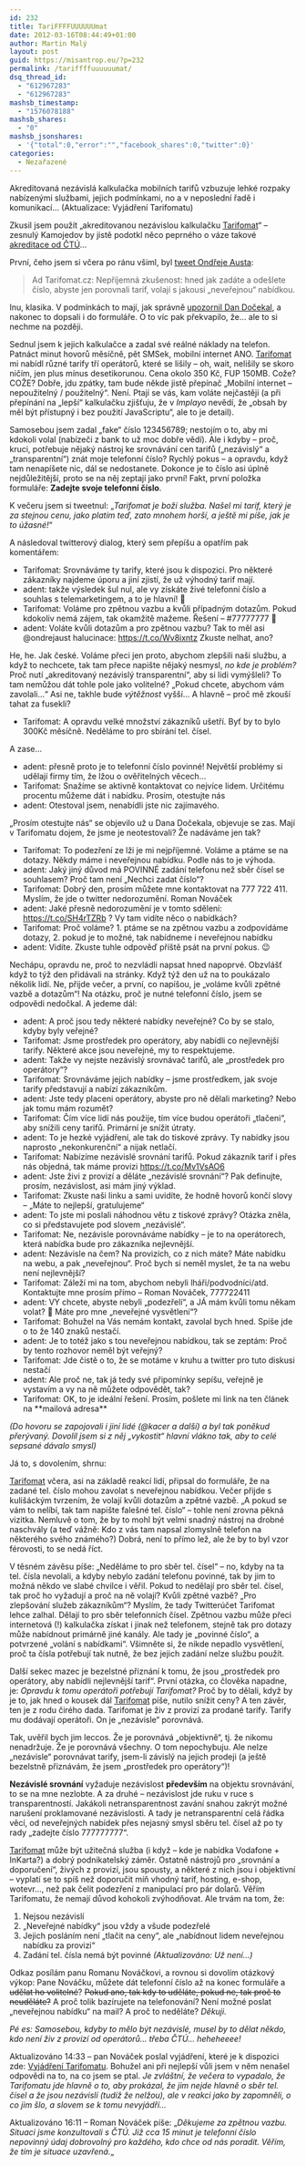 ```yaml
---
id: 232
title: TariFFFFUUUUUUmat
date: 2012-03-16T08:44:49+01:00
author: Martin Malý
layout: post
guid: https://misantrop.eu/?p=232
permalink: /tariffffuuuuuumat/
dsq_thread_id:
  - "612967283"
  - "612967283"
mashsb_timestamp:
  - "1576078188"
mashsb_shares:
  - "0"
mashsb_jsonshares:
  - '{"total":0,"error":"","facebook_shares":0,"twitter":0}'
categories:
  - Nezařazené
---
```

Akreditovaná nezávislá kalkulačka mobilních tarifů vzbuzuje lehké rozpaky nabízenými službami, jejich podmínkami, no a v neposlední řadě i komunikací&#8230; (Aktualizace: Vyjádření Tarifomatu)

<!--more-->

Zkusil jsem použít &#8222;akreditovanou nezávislou kalkulačku <a href="https://www.anrdoezrs.net/jc102nmvsmu9CJHAIHF9BBJCBDHC" target="_top" onmouseover="window.status='https://tarifomat.cz';return true;" onmouseout="window.status=' ';return true;">Tarifomat</a>&#8220; &#8211; zesnulý Kamojedov by jistě podotkl něco peprného o váze takové [akreditace od ČTÚ](https://www.marketingovenoviny.cz/index.php3?Action=View&ARTICLE_ID=11034&ctu-tarifomatcz-je-prvni-a-zatim-jedina-nezavisla-kalkulacka-mobilnich-tarifu)&#8230;

První, čeho jsem si včera po ránu všiml, byl [tweet Ondřeje Austa](https://t.co/Wv8ixntz):

> Ad Tarifomat.cz: Nepříjemná zkušenost: hned jak zadáte a odešlete číslo, abyste jen porovnali tarif, volají s jakousi &#8222;neveřejnou&#8220; nabídkou.

Inu, klasika. V podmínkách to mají, jak správně [upozornil Dan Dočekal](https://pooh.cz/pooh/a.asp?a=2017645), a nakonec to dopsali i do formuláře. O to víc pak překvapilo, že&#8230; ale to si nechme na později.

Sednul jsem k jejich kalkulačce a zadal své reálné náklady na telefon. Patnáct minut hovorů měsíčně, pět SMSek, mobilní internet ANO. <a href="https://www.anrdoezrs.net/jc102nmvsmu9CJHAIHF9BBJCBDHC" target="_top" onmouseover="window.status='https://tarifomat.cz';return true;" onmouseout="window.status=' ';return true;">Tarifomat</a> mi nabídl různé tarify tří operátorů, které se lišily &#8211; oh, wait, nelišily se skoro ničím, jen plus mínus desetikorunou. Cena okolo 350 Kč, FUP 150MB. Cože? COŽE? Dobře, jdu zpátky, tam bude někde jistě přepínač &#8222;Mobilní internet &#8211; nepoužitelný / použitelný&#8220;. Není. Ptají se vás, kam voláte nejčastěji (a při přepínání na &#8222;lepší&#8220; kalkulačku zjišťuju, že v _Implayo_ nevědí, že &#8222;obsah by měl být přístupný i bez použití JavaScriptu&#8220;, ale to je detail).

Samosebou jsem zadal &#8222;fake&#8220; číslo 123456789; nestojím o to, aby mi kdokoli volal (nabízeči z bank to už moc dobře vědí). Ale i kdyby &#8211; proč, kruci, potřebuje nějaký nástroj ke srovnávání cen tarifů (&#8222;nezávislý&#8220; a &#8222;transparentní&#8220;) znát moje telefonní číslo? Rychlý pokus &#8211; a opravdu, když tam nenapíšete nic, dál se nedostanete. Dokonce je to číslo asi úplně nejdůležitější, proto se na něj zeptají jako první! Fakt, první položka formuláře: **Zadejte svoje telefonní číslo**.

K večeru jsem si tweetnul: &#8222;_Tarifomat je boží služba. Našel mi tarif, který je za stejnou cenu, jako platím teď, zato mnohem horší, a ještě mi píše, jak je to úžasné!_&#8220;

A následoval twitterový dialog, který sem přepíšu a opatřím pak komentářem:

  * Tarifomat: Srovnáváme ty tarify, které jsou k dispozici. Pro některé zákazníky najdeme úporu a jiní zjistí, že už výhodný tarif mají.
  * adent: takže výsledek šul nul, ale vy získáte živé telefonní číslo a souhlas s telemarketingem, a to je hlavní! 🙂
  * Tarifomat: Voláme pro zpětnou vazbu a kvůli případným dotazům. Pokud kdokoliv nemá zájem, tak okamžitě mažeme. Řešení &#8211; #77777777 🙂
  * adent: Voláte kvůli dotazům a pro zpětnou vazbu? Tak to měl asi @ondrejaust halucinace: https://t.co/Wv8ixntz Zkuste nelhat, ano?

He, he. Jak české. Voláme přeci jen proto, abychom zlepšili naši službu, a když to nechcete, tak tam přece napište nějaký nesmysl, _no kde je problém?_ Proč nutí &#8222;akreditovaný nezávislý transparentní&#8220;, aby si lidi vymýšleli? To tam nemůžou dát tohle pole jako volitelné? &#8222;Pokud chcete, abychom vám zavolali&#8230;&#8220; Asi ne, takhle bude _výtěžnost_ vyšší&#8230; A hlavně &#8211; proč mě zkouší tahat za fusekli?

  * Tarifomat: A opravdu velké množství zákazníků ušetří. Byť by to bylo 300Kč měsíčně. Neděláme to pro sbírání tel. čísel.

A zase&#8230;

  * adent: přesně proto je to telefonní číslo povinné! Největší problémy si udělají firmy tím, že lžou o ověřitelných věcech&#8230;
  * Tarifomat: Snažíme se aktivně kontaktovat co nejvíce lidem. Určitému procentu můžeme dát i nabídku. Prosím, otestujte nás
  * adent: Otestoval jsem, nenabídli jste nic zajímavého.

&#8222;Prosím otestujte nás&#8220; se objevilo už u Dana Dočekala, objevuje se zas. Mají v Tarifomatu dojem, že jsme je neotestovali? Že nadáváme jen tak?

  * Tarifomat: To podezření ze lži je mi nejpříjemné. Voláme a ptáme se na dotazy. Někdy máme i neveřejnou nabídku. Podle nás to je výhoda.
  * adent: Jaký jiný důvod má POVINNÉ zadání telefonu než sběr čísel se souhlasem? Proč tam není &#8222;Nechci zadat číslo&#8220;?
  * Tarifomat: Dobrý den, prosím můžete mne kontaktovat na 777 722 411. Myslím, že jde o twitter nedorozumění. Roman Nováček
  * adent: Jaké přesně nedorozumění je v tomto sdělení: https://t.co/SH4rTZRb ? Vy tam vidíte něco o nabídkách?
  * Tarifomat: Proč voláme? 1. ptáme se na zpětnou vazbu a zodpovídáme dotazy, 2. pokud je to možné, tak nabídneme i neveřejnou nabídku
  * adent: Vidíte. Zkuste tuhle odpověď příště psát na první pokus. 😉

Nechápu, opravdu ne, proč to nezvládli napsat hned napoprvé. Obzvlášť když to týž den přidávali na stránky. Když týž den už na to poukázalo několik lidí. Ne, přijde večer, a první, co napíšou, je &#8222;voláme kvůli zpětné vazbě a dotazům&#8220;! Na otázku, proč je nutné telefonní číslo, jsem se odpovědi nedočkal. A jedeme dál:

  * adent: A proč jsou tedy některé nabídky neveřejné? Co by se stalo, kdyby byly veřejné?
  * Tarifomat: Jsme prostředek pro operátory, aby nabídli co nejlevnější tarify. Některé akce jsou neveřejné, my to respektujeme.
  * adent: Takže vy nejste nezávislý srovnávač tarifů, ale &#8222;prostředek pro operátory&#8220;?
  * Tarifomat: Srovnáváme jejich nabídky &#8211; jsme prostředkem, jak svoje tarify představují a nabízí zákazníkům.
  * adent: Jste tedy placeni operátory, abyste pro ně dělali marketing? Nebo jak tomu mám rozumět?
  * Tarifomat: Čím více lidí nás použije, tím více budou operátoři &#8222;tlačeni&#8220;, aby snížili ceny tarifů. Primární je snížit útraty.
  * adent: To je hezké vyjádření, ale tak do tiskové zprávy. Ty nabídky jsou naprosto &#8222;nekonkurenční&#8220; a nijak netlačí.
  * Tarifomat: Nabízíme nezávislé srovnání tarifů. Pokud zákazník tarif i přes nás objedná, tak máme provizi https://t.co/Mv1VsAO6
  * adent: Jste živi z provizí a děláte &#8222;nezávislé srovnání&#8220;? Pak definujte, prosím, nezávislost, asi mám jiný výklad.
  * Tarifomat: Zkuste naši linku a sami uvidíte, že hodně hovorů končí slovy &#8211; &#8222;Máte to nejlepší, gratulujeme&#8220;
  * adent: To jste mi poslali náhodnou větu z tiskové zprávy? Otázka zněla, co si představujete pod slovem &#8222;nezávislé&#8220;.
  * Tarifomat: Ne, nezávisle porovnáváme nabídky &#8211; je to na operátorech, která nabídka bude pro zákazníka nejlevnější.
  * adent: Nezávisle na čem? Na provizích, co z nich máte? Máte nabídku na webu, a pak &#8222;neveřejnou&#8220;. Proč bych si neměl myslet, že ta na webu není nejlevnější?
  * Tarifomat: Záleží mi na tom, abychom nebyli lháři/podvodníci/atd. Kontaktujte mne prosím přímo &#8211; Roman Nováček, 777722411
  * adent: VY chcete, abyste nebyli &#8222;podezřelí&#8220;, a JÁ mám kvůli tomu někam volat? 🙂 Máte pro mne &#8222;neveřejné vysvětlení&#8220;?
  * Tarifomat: Bohužel na Vás nemám kontakt, zavolal bych hned. Spíše jde o to že 140 znaků nestačí.
  * adent: Je to totéž jako s tou neveřejnou nabídkou, tak se zeptám: Proč by tento rozhovor neměl být veřejný?
  * Tarifomat: Jde čistě o to, že se motáme v kruhu a twitter pro tuto diskusi nestačí
  * adent: Ale proč ne, tak já tedy své připomínky sepíšu, veřejně je vystavím a vy na ně můžete odpovědět, tak?
  * Tarifomat: OK, to je ideální řešení. Prosím, pošlete mi link na ten článek na \*\*mailová adresa\*\*

_(Do hovoru se zapojovali i jiní lidé (@kacer a další) a byl tak poněkud přerývaný. Dovolil jsem si z něj &#8222;vykostit&#8220; hlavní vlákno tak, aby to celé sepsané dávalo smysl)_

Já to, s dovolením, shrnu:

<a href="https://www.dpbolvw.net/aq115wktqks7AHF8GFD799HA9BFA" target="_top" onmouseover="window.status='https://tarifomat.cz';return true;" onmouseout="window.status=' ';return true;">Tarifomat</a> včera, asi na základě reakcí lidí, připsal do formuláře, že na zadané tel. číslo mohou zavolat s neveřejnou nabídkou. Večer přijde s kulišáckým tvrzením, že volají kvůli dotazům a zpětné vazbě. &#8222;A pokud se vám to nelíbí, tak tam napište falešné tel. číslo&#8220; &#8211; tohle není zrovna pěkná vizitka. Nemluvě o tom, že by to mohl být velmi snadný nástroj na drobné naschvály (a teď vážně: Kdo z vás tam napsal zlomyslně telefon na některého svého známého?) Dobrá, není to přímo lež, ale že by to byl vzor férovosti, to se nedá říct.

V těsném závěsu píše: &#8222;Neděláme to pro sběr tel. čísel&#8220; &#8211; no, kdyby na ta tel. čísla nevolali, a kdyby nebylo zadání telefonu povinné, tak by jim to možná někdo ve slabé chvilce i věřil. Pokud to nedělají pro sběr tel. čísel, tak proč ho vyžadují a proč na ně volají? Kvůli zpětné vazbě? &#8222;Pro zlepšování služeb zákazníkům&#8220;? Myslím, že tady Twitterúčet Tarifomat lehce zalhal. Dělají to pro sběr telefonních čísel. Zpětnou vazbu může přeci internetová (!) kalkulačka získat i jinak než telefonem, stejně tak pro dotazy může nabídnout primárně jiné kanály. Ale tady je &#8222;povinné číslo&#8220;, a potvrzené &#8222;volání s nabídkami&#8220;. Všimněte si, že nikde nepadlo vysvětlení, proč ta čísla potřebují tak nutně, že bez jejich zadání nelze službu použít.

Další sekec mazec je bezelstné přiznání k tomu, že jsou &#8222;prostředek pro operátory, aby nabídli nejlevnější tarif&#8220;. První otázka, co člověka napadne, je: _Opravdu k tomu operátoři potřebují Tarifomat?_ Proč by to dělali, když by je to, jak hned o kousek dál <a href="https://www.tkqlhce.com/1a107ar-xrzEHOMFNMKEGGOHGIMH" target="_top" onmouseover="window.status='https://tarifomat.cz';return true;" onmouseout="window.status=' ';return true;">Tarifomat</a> píše, nutilo snížit ceny? A ten závěr, ten je z rodu čirého dada. Tarifomat je živ z provizí za prodané tarify. Tarify mu dodávají operátoři. On je &#8222;nezávisle&#8220; porovnává.

Tak, uvěřil bych jim leccos. Že je porovnává &#8222;objektivně&#8220;, tj. že nikomu nenadržuje. Že je porovnává všechny. O tom nepochybuju. Ale nelze &#8222;nezávisle&#8220; porovnávat tarify, jsem-li závislý na jejich prodeji (a ještě bezelstně přiznávám, že jsem &#8222;prostředek pro operátory&#8220;)!

**Nezávislé srovnání** vyžaduje nezávislost **především** na objektu srovnávání, to se na mne nezlobte. A za druhé &#8211; nezávislost jde ruku v ruce s transparentností. Jakákoli netransparentnost zavání snahou zakrýt možné narušení proklamované nezávislosti. A tady je netransparentní celá řádka věcí, od neveřejných nabídek přes nejasný smysl sběru tel. čísel až po ty rady &#8222;zadejte číslo 777777777&#8220;.

<a href="https://www.tkqlhce.com/1a107ar-xrzEHOMFNMKEGGOHGIMH" target="_top" onmouseover="window.status='https://tarifomat.cz';return true;" onmouseout="window.status=' ';return true;">Tarifomat</a> může být užitečná služba (i když &#8211; kde je nabídka Vodafone + InKarta?) a dobrý podnikatelský záměr. Ostatně nástrojů pro &#8222;srovnání a doporučení&#8220;, živých z provizí, jsou spousty, a některé z nich jsou i objektivní &#8211; vyplatí se to spíš než doporučit míň vhodný tarif, hosting, e-shop, wotevr&#8230;, než pak čelit podezření z manipulací pro pár dolarů. Věřím Tarifomatu, že nemají důvod kohokoli zvýhodňovat. Ale trvám na tom, že:

  1. Nejsou nezávislí
  2. &#8222;Neveřejné nabídky&#8220; jsou vždy a všude podezřelé
  3. Jejich posláním není &#8222;tlačit na ceny&#8220;, ale &#8222;nabídnout lidem neveřejnou nabídku za provizi&#8220;
  4. Zadání tel. čísla nemá být povinné _(Aktualizováno: Už není&#8230;)_

Odkaz posílám panu Romanu Nováčkovi, a rovnou si dovolím otázkový výkop: Pane Nováčku, můžete dát telefonní číslo až na konec formuláře a <del>udělat ho volitelné</del>? <del>Pokud ano, tak kdy to uděláte, pokud ne, tak proč to neuděláte?</del> A proč tolik bazírujete na telefonování? Není možné poslat &#8222;neveřejnou nabídku&#8220; na mail? A proč to neděláte? _Děkuji._

_Pé es: Samosebou, kdyby to mělo být nezávislé, musel by to dělat někdo, kdo není živ z provizí od operátorů&#8230; třeba ČTÚ&#8230; heheheeee!_

Aktualizováno 14:33 &#8211; pan Nováček poslal vyjádření, které je k dispozici zde: [Vyjádření Tarifomatu](https://misantrop.eu/files/tarifomat.doc). Bohužel ani při nejlepší vůli jsem v něm nenašel odpovědi na to, na co jsem se ptal. _Je zvláštní, že večera to vypadalo, že Tarifomatu jde hlavně o to, aby prokázal, že jim nejde hlavně o sběr tel. čísel a že jsou nezávislí (tudíž že nelžou), ale v reakci jako by zapomněli, o co jim šlo, a slovem se k tomu nevyjádří&#8230;_ 

Aktualizováno 16:11 &#8211; Roman Nováček píše: &#8222;_Děkujeme za zpětnou vazbu. Situaci jsme konzultovali s ČTÚ. Již cca 15 minut je telefonní číslo nepovinný údaj dobrovolný pro každého, kdo chce od nás poradit. Věřím, že tím je situace uzavřená._&#8222;